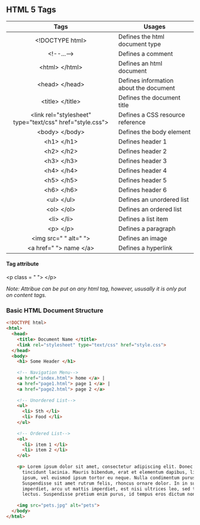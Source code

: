 ## HTML 5 Tags

|Tags|Usages|
|:-----:|--------|
|\<!DOCTYPE html>| Defines the html document type |
|\<!--...--> | Defines a comment|
|\<html> \</html>| Defines an html document |
|\<head> \</head>| Defines information about the document|
|\<title> \</title> | Defines the document title|
|\<link rel="stylesheet" type="text/css" href="style.css">|Defines a CSS resource reference|
|\<body> \</body>| Defines the body element |
|\<h1> \</h1> | Defines header 1|
|\<h2> \</h2> | Defines header 2|
|\<h3> \</h3> | Defines header 3|
|\<h4> \</h4> | Defines header 4|
|\<h5> \</h5> | Defines header 5|
|\<h6> \</h6> | Defines header 6|
|\<ul> \</ul>| Defines an unordered list|
|\<ol> \</ol> | Defines an ordered list|
|\<li> \</li> | Defines a list item|
|\<p> \</p>| Defines a paragraph|
|\<img src=" " alt=" ">| Defines an image|
|\<a href=" "> name \</a> |Defines a hyperlink|

#### Tag attribute
\<p class = " "> \</p>

*Note: Attribue can be put on any html tag, however, ususally it is only put on content tags.*

### Basic HTML Document Structure

```html
<!DOCTYPE html>
<html>
  <head>
    <title> Document Name </title>
    <link rel="stylesheet" type="text/css" href="style.css">
  </head>
  <body>
    <h1> Some Header </h1>
    
    <!-- Navigation Menu-->
    <a href="index.html"> home </a> |
    <a href="page1.html"> page 1 </a> |
    <a href="page2.html"> page 2 </a> 
    
    <!-- Unordered List-->
    <ul>
      <li> Sth </li>
      <li> Food </li>
    </ul>
    
    <!-- Ordered List-->
    <ol>
      <li> item 1 </li>
      <li> item 2 </li>
    </ol>
    
    <p> Lorem ipsum dolor sit amet, consectetur adipiscing elit. Donec at est non lorem 
      tincidunt lacinia. Mauris bibendum, erat et elementum dapibus, ligula quam finibus 
      ipsum, vel euismod ipsum tortor eu neque. Nulla condimentum purus ac sollicitudin aliquet.
      Suspendisse sit amet rutrum felis, rhoncus ornare dolor. In in suscipit velit. Maecenas 
      imperdiet, arcu ut mattis imperdiet, est nisi ultrices leo, sed tristique quam purus eget 
      lectus. Suspendisse pretium enim purus, id tempus eros dictum non. Phasellus at quam velit. </p>
    
    <img src="pets.jpg" alt="pets">   
  </body>
</html>
```
